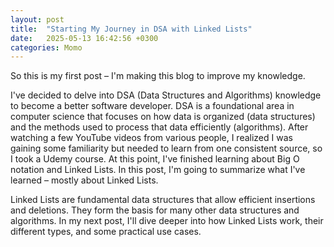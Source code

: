```yaml
---
layout: post
title:  "Starting My Journey in DSA with Linked Lists"
date:   2025-05-13 16:42:56 +0300
categories: Momo
---
```


So this is my first post – I'm making this blog to improve my knowledge.

I've decided to delve into DSA (Data Structures and Algorithms) knowledge to become a better software developer. DSA is a foundational area in computer science that focuses on how data is organized (data structures) and the methods used to process that data efficiently (algorithms). After watching a few YouTube videos from various people, I realized I was gaining some familiarity but needed to learn from one consistent source, so I took a Udemy course. At this point, I've finished learning about Big O notation and Linked Lists. In this post, I'm going to summarize what I've learned – mostly about Linked Lists.

Linked Lists are fundamental data structures that allow efficient insertions and deletions. They form the basis for many other data structures and algorithms. In my next post, I'll dive deeper into how Linked Lists work, their different types, and some practical use cases.
